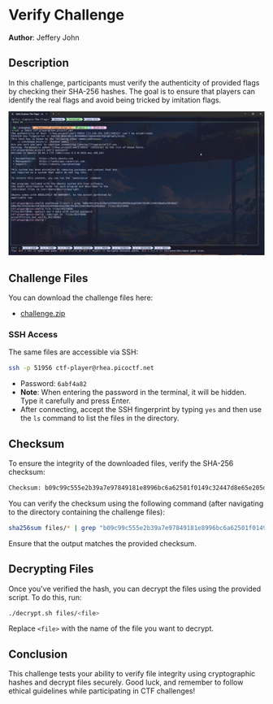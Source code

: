 # Verify Challenge

**Author**: Jeffery John

## Description

In this challenge, participants must verify the authenticity of provided flags by checking their SHA-256 hashes. The goal is to ensure that players can identify the real flags and avoid being tricked by imitation flags.

![Preview](Verify.png)

## Challenge Files

You can download the challenge files here:

- [challenge.zip](https://artifacts.picoctf.net/c_rhea/23/challenge.zip)

### SSH Access

The same files are accessible via SSH:

```bash
ssh -p 51956 ctf-player@rhea.picoctf.net
```

- Password: `6abf4a82`
- **Note**: When entering the password in the terminal, it will be hidden. Type it carefully and press Enter.
- After connecting, accept the SSH fingerprint by typing `yes` and then use the `ls` command to list the files in the directory.

## Checksum

To ensure the integrity of the downloaded files, verify the SHA-256 checksum:

```bash
Checksum: b09c99c555e2b39a7e97849181e8996bc6a62501f0149c32447d8e65e205d6d2
```

You can verify the checksum using the following command (after navigating to the directory containing the challenge files):

```bash
sha256sum files/* | grep "b09c99c555e2b39a7e97849181e8996bc6a62501f0149c32447d8e65e205d6d2"
```

Ensure that the output matches the provided checksum.

## Decrypting Files

Once you've verified the hash, you can decrypt the files using the provided script. To do this, run:

```bash
./decrypt.sh files/<file>
```

Replace `<file>` with the name of the file you want to decrypt.

## Conclusion

This challenge tests your ability to verify file integrity using cryptographic hashes and decrypt files securely. Good luck, and remember to follow ethical guidelines while participating in CTF challenges!